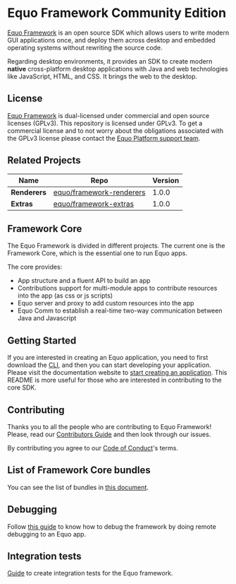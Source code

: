 # Equo Framework Community Edition

[Equo Framework](https://www.equoplatform.com/framework) is an open source SDK which allows users to write modern GUI applications once, and deploy them across desktop and embedded operating systems without rewriting the source code.

Regarding desktop environments, it provides an SDK to create modern **native** cross-platform desktop applications with Java and web technologies like JavaScript, HTML, and CSS. It brings the web to the desktop.

## License

[Equo Framework](https://www.equoplatform.com/framework) is dual-licensed under commercial and open source licenses (GPLv3). This repository is licensed under GPLv3. To get a commercial license and to not worry about the obligations associated with the GPLv3 license please contact the [Equo Platform support team](https://www.equoplatform.com/request-a-demo).

## Related Projects

| Name | Repo | Version |
| ---- | ---- | ------- |
| **Renderers** | [equo/framework-renderers](https://github.com/equoplatform/framework-renderers) | 1.0.0 |
| **Extras** | [equo/framework-extras](https://github.com/equoplatform/framework-extras) | 1.0.0 |

## Framework Core

The Equo Framework is divided in different projects. The current one is the Framework Core, which is the essential one to run Equo apps.

The core provides:

* App structure and a fluent API to build an app
* Contributions support for multi-module apps to contribute resources into the app (as css or js scripts)
* Equo server and proxy to add custom resources into the app
* Equo Comm to establish a real-time two-way communication between Java and Javascript

## Getting Started

If you are interested in creating an Equo application, you need to first download the [CLI](https://www.equoplatform.com/cli), and then you can start developing your application. Please visit the documentation website to [start creating an application](https://docs.equoplatform.com/framework/1.0.0/getting-started/creating.html). This README is more useful for those who are interested in contributing to the core SDK.

## Contributing

Thanks you to all the people who are contributing to Equo Framework! Please, read our [Contributors Guide](docs/CONTRIBUTING.md) and then look through our issues.

By contributing you agree to our [Code of Conduct](docs/CODE_OF_CONDUCT.md)'s terms.

## List of Framework Core bundles

You can see the list of bundles in [this document](docs/bundles.md).

## Debugging

Follow [this guide](docs/debugging.md) to know how to debug the framework by doing remote debugging to an Equo app.

## Integration tests

[Guide](docs/integration-tests.md) to create integration tests for the Equo framework.
